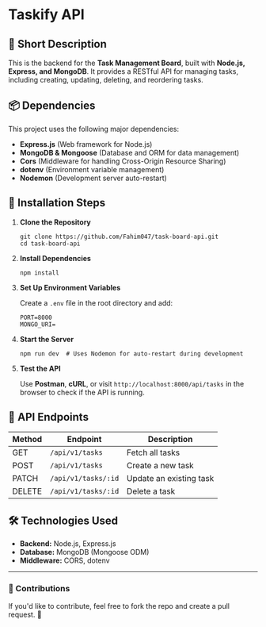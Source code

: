 # **Taskify API**

## 🚀 Short Description

This is the backend for the **Task Management Board**, built with **Node.js, Express, and MongoDB**. It provides a RESTful API for managing tasks, including creating, updating, deleting, and reordering tasks.

## 📦 Dependencies

This project uses the following major dependencies:

- **Express.js** (Web framework for Node.js)
- **MongoDB & Mongoose** (Database and ORM for data management)
- **Cors** (Middleware for handling Cross-Origin Resource Sharing)
- **dotenv** (Environment variable management)
- **Nodemon** (Development server auto-restart)

## 🔧 Installation Steps

1. **Clone the Repository**

   ```
   git clone https://github.com/Fahim047/task-board-api.git
   cd task-board-api

   ```

2. **Install Dependencies**

   ```
   npm install

   ```

3. **Set Up Environment Variables**

   Create a `.env` file in the root directory and add:

   ```
   PORT=8000
   MONGO_URI=

   ```

4. **Start the Server**

   ```
   npm run dev  # Uses Nodemon for auto-restart during development

   ```

5. **Test the API**

   Use **Postman**, **cURL**, or visit `http://localhost:8000/api/tasks` in the browser to check if the API is running.

## 📌 API Endpoints

| Method | Endpoint            | Description             |
| ------ | ------------------- | ----------------------- |
| GET    | `/api/v1/tasks`     | Fetch all tasks         |
| POST   | `/api/v1/tasks`     | Create a new task       |
| PATCH  | `/api/v1/tasks/:id` | Update an existing task |
| DELETE | `/api/v1/tasks/:id` | Delete a task           |

## 🛠 Technologies Used

- **Backend:** Node.js, Express.js
- **Database:** MongoDB (Mongoose ODM)
- **Middleware:** CORS, dotenv

---

### 📝 Contributions

If you'd like to contribute, feel free to fork the repo and create a pull request. 🚀
